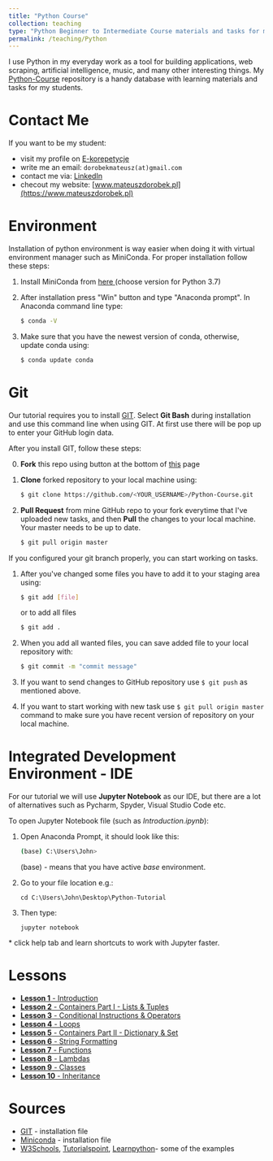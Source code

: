 ```yaml
---
title: "Python Course"
collection: teaching
type: "Python Beginner to Intermediate Course materials and tasks for my students."
permalink: /teaching/Python
---
```


I use Python in my everyday work as a tool for building applications, web scraping, artificial intelligence, music, and many other interesting things. My [Python-Course](https://github.com/mateuszdorobek/Python-Course) repository is a handy database with learning materials and tasks for my students.

# Contact Me

If you want to be my student:

- visit my profile on [E-korepetycje](https://www.e-korepetycje.net/mateuszdorobek)
- write me an email: `dorobekmateusz(at)gmail.com`
- contact me via: [LinkedIn](https://www.linkedin.com/in/mateuszdorobek/) 
- checout my website: [www.mateuszdorobek.pl](https://www.mateuszdorobek.pl)

# Environment

Installation of python environment is way easier when doing it with virtual environment manager such as MiniConda.  For proper installation follow these steps:

1. Install MiniConda from [here ](https://docs.conda.io/en/latest/miniconda.html) (choose version for Python 3.7)

2. After installation press "Win" button and type "Anaconda prompt". In Anaconda command line type:

   ```bash
   $ conda -V
   ```

3. Make  sure that you have the newest version of conda, otherwise, update conda using:

   ```bash
   $ conda update conda
   ```


# Git

Our tutorial requires you to install [GIT](https://git-scm.com/downloads). Select **Git Bash** during installation and use this command line when using GIT. At first use there will be pop up to enter your GitHub login data.

After you install GIT, follow these steps:

0. **Fork** this repo using button at the bottom of [this](https://github.com/mateuszdorobek/Python-Course) page

1. **Clone** forked repository to your local machine using:

   ```bash
   $ git clone https://github.com/<YOUR_USERNAME>/Python-Course.git
   ```
   
2. **Pull Request** from mine GitHub repo to your fork everytime that I've uploaded new tasks, and then **Pull** the changes to your local machine. Your master needs to be up to date.

   ```bash
   $ git pull origin master
   ```

If you configured your git branch properly, you can start working on tasks. 

1. After you've changed some files you have to add it to your staging area using:

    ```bash
    $ git add [file]  
    ```
    or to add all files
   
    ```bash
    $ git add .
    ```
    
2. When you add all wanted files, you can save added file to your local repository with:

    ```bash
    $ git commit -m "commit message"
    ```
    
3. If you want to send changes to GitHub repository use ```$ git push``` as mentioned above.

4. If you want to start working with new task use ```$ git pull origin master``` command to make sure you have recent version of repository on your local machine.

# Integrated Development Environment - IDE

For our tutorial we will use **Jupyter Notebook** as our IDE, but there are a lot of alternatives such as Pycharm, Spyder, Visual Studio Code etc.

To open Jupyter Notebook file (such as *Introduction.ipynb*):

1. Open Anaconda Prompt, it should look like this:

   ```bash
   (base) C:\Users\John>
   ```

   (base) - means that you have active *base* environment.

2. Go to your file location e.g.:

   ```
   cd C:\Users\John\Desktop\Python-Tutorial
   ```

3. Then type:

   ```
   jupyter notebook
   ```

\* click help tab and learn shortcuts to work with Jupyter faster.

# Lessons

- [**Lesson 1** - Introduction](https://github.com/mateuszdorobek/Python-Course/blob/master/lessons/Lesson%2001%20-%20Introduction.ipynb)
- [**Lesson 2** - Containers Part I - Lists & Tuples](https://github.com/mateuszdorobek/Python-Course/blob/master/lessons/Lesson%2002%20-%20Containers%20Part%20I%20-%20Lists%20%26%20Tuples.ipynb)
- [**Lesson 3** - Conditional Instructions & Operators](https://github.com/mateuszdorobek/Python-Course/blob/master/lessons/Lesson%2003%20-%20Conditional%20Instructions%20%26%20Operators.ipynb)
- [**Lesson 4** - Loops](https://github.com/mateuszdorobek/Python-Tutorial/blob/master/lessons/Lesson%2004%20-%20Loops.ipynb)
- [**Lesson 5** - Containers Part II - Dictionary & Set](https://github.com/mateuszdorobek/Python-Tutorial/blob/master/lessons/Lesson%2005%20-%20Containers%20Part%20II%20-%20Dictionary%20%26%20Set.ipynb)
- [**Lesson 6** - String Formatting](https://github.com/mateuszdorobek/Python-Tutorial/blob/master/lessons/Lesson%2006%20-%20String%20Formatting.ipynb)
- [**Lesson 7** - Functions](https://github.com/mateuszdorobek/Python-Tutorial/blob/master/lessons/Lesson%2007%20-%20Functions.ipynb)
- [**Lesson 8** - Lambdas](https://github.com/mateuszdorobek/Python-Tutorial/blob/master/lessons/Lesson%2008%20-%20Lambdas.ipynb)
- [**Lesson 9** - Classes](https://github.com/mateuszdorobek/Python-Tutorial/blob/master/lessons/Lesson%2009%20-%20Classes.ipynb)
- [**Lesson 10** - Inheritance](https://github.com/mateuszdorobek/Python-Tutorial/blob/master/lessons/Lesson%2010%20-%20Inheritance.ipynb)

# Sources

- [GIT](https://git-scm.com/downloads) - installation file
- [Miniconda](https://docs.conda.io/en/latest/miniconda.html) - installation file
- [W3Schools](www.w3schools.com/python), [Tutorialspoint](www.tutorialspoint.com/python), [Learnpython](www.learnpython.org)- some of the examples